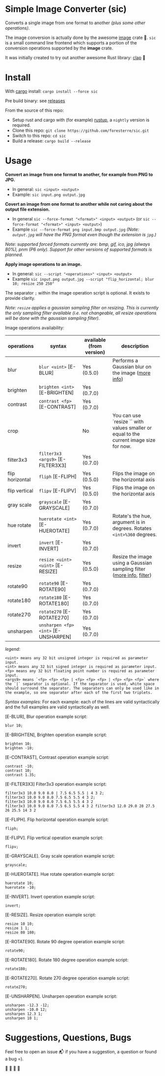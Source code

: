 # Simple Image Converter (sic)

Converts a single image from one format to another _(plus some other operations)_.

The image conversion is actually done by the awesome [image](https://crates.io/crates/image) crate  :balloon:.
`sic` is a small command line frontend which supports a portion of the conversion operations supported by the __image__ crate.

It was initially created to try out another awesome Rust library:  [clap](https://crates.io/crates/clap) :tada:


# Install

With [cargo](https://crates.io/crates/sic) install: `cargo install --force sic`

Pre build binary: see [releases](https://github.com/foresterre/sic/releases)

From the source of this repo:
- Setup rust and cargo with (for example) [rustup](https://rustup.rs/), a `nightly` version is required.
- Clone this repo: `git clone https://github.com/foresterre/sic.git`
- Switch to this repo: `cd sic`
- Build a release: `cargo build --release`


# Usage

**Convert an image from one format to another, for example from PNG to JPG.**
* In general: `sic <input> <output>`
* Example: `sic input.png output.jpg`

**Covert an image from one format to another while not caring about the output file extension.**
* In general `sic --force-format "<format>" <input> <output>` (or  `sic --force-format "<format>" <input> <output>`)
* Example `sic --force-format png input.bmp output.jpg` _(Note: `output.jpg` will have the PNG format even though the extension is `jpg`.)_

_Note: supported forced formats currently are: bmp, gif, ico, jpg (always 80%), pnm (P6 only). Support for other versions of supported formats is planned._

**Apply image operations to an image.**
* In general: `sic --script "<operations>" <input> <output> `
* Example `sic input.png output.jpg --script "flip_horizontal; blur 10; resize 250 250"`

The separator `;` within the image operation script is optional. It exists to provide clarity.  

_Note: `resize` applies a gaussian sampling filter on resizing. This is currently the only sampling filter available (i.e. not changeable, all resize operations will be done with the gaussian sampling filter)._

Image operations availability:


|operations|syntax|available (from version)|description|
|---|---|---|---|
|blur               | `blur <uint>` [E-BLUR]                | Yes (0.5.0) 	    | Performs a Gaussian blur on the image ([more info](https://docs.rs/image/0.19.0/image/imageops/fn.blur.html)) |
|brighten           | `brighten <int>` [E-BRIGHTEN]         | Yes (0.7.0) 	    | |
|contrast           | `contrast <fp>` [E-CONTRAST]          | Yes (0.7.0) 	    | |
|crop               |                                       | No                | You can use `resize <uint> <uint>`` with values smaller or equal to the current image size for now. |
|filter3x3          | `filter3x3 <args9>` [E-FILTER3X3]     | Yes (0.7.0)       | |
|flip horizontal    | `fliph` [E-FLIPH]                     | Yes (0.5.0) 	    | Flips the image on the horizontal axis |
|flip vertical      | `flipv` [E-FLIPV]                     | Yes (0.5.0) 	    | Flips the image on the horizontal axis |
|gray scale         | `grayscale` [E-GRAYSCALE]             | Yes (0.7.0) 	    | |
|hue rotate         | `huerotate <int>` [E-HUEROTATE]       | Yes (0.7.0) 	    | Rotate's the hue, argument is in degrees. Rotates `<int>%360` degrees. |
|invert             | `invert` [E-INVERT]                   | Yes (0.7.0) 	    | |
|resize             | `resize <uint> <uint>` [E-RESIZE]     | Yes (0.5.0) 	    | Resize the image using a Gaussian sampling filter ([more info](https://docs.rs/image/0.19.0/image/imageops/fn.resize.html), [filter](https://docs.rs/image/0.19.0/image/enum.FilterType.html#variant.Gaussian)) |
|rotate90           | `rotate90` [E-ROTATE90]               | Yes (0.7.0) 	    | |
|rotate180          | `rotate180` [E-ROTATE180]             | Yes (0.7.0) 	    | |
|rotate270          | `rotate270` [E-ROTATE270]             | Yes (0.7.0) 	    | |
|unsharpen          | `unsharpen <fp> <int>` [E-UNSHARPEN]  | Yes (0.7.0) 	    | |

_legend_:
```
<uint> means any 32 bit unsigned integer is required as parameter input.
<int> means any 32 bit signed integer is required as parameter input.
<fp> means any 32 bit floating point number is required as parameter input.
<args9> means `<fp> <fp> <fp> | <fp> <fp> <fp> | <fp> <fp> <fp>` where the `|` separator is optional. If the separator is used, white space should surround the separator. The separators can only be used like in the example, so one separator after each of the first two triplets.
```

_Syntax examples:_
For each example: each of the lines are valid syntactically and the full examples are valid syntactically as well.

[E-BLUR], Blur operation example script:
```
blur 10;
```

[E-BRIGHTEN], Brighten operation example script:
```
brighten 10;
brighten -10;
```

[E-CONTRAST], Contrast operation example script:
```
contrast -10;
contrast 10;
contrast 1.35;
```

[E-FILTER3X3] Filter3x3 operation example script:
```
filter3x3 10.0 9.0 8.0 | 7.5 6.5 5.5 | 4 3 2;
filter3x3 10.0 9.0 8.0 7.5 6.5 5.5 4 3 2;
filter3x3 10.0 9.0 8.0 7.5 6.5 5.5 4 3 2
filter3x3 10.0 9.0 8.0 7.5 6.5 5.5 4 3 2 filter3x3 12.0 29.0 28 27.5 26 25.5 14 3 2
```

[E-FLIPH]. Flip horizontal operation example script:
```
fliph;
```

[E-FLIPV]. Flip vertical operation example script:
```
flipv;
```

[E-GRAYSCALE]. Gray scale operation example script:
```
grayscale;
```

[E-HUEROTATE]. Hue rotate operation example script:
```
huerotate 10;
huerotate -10;
```

[E-INVERT]. Invert operation example script:
```
invert;
```

[E-RESIZE]. Resize operation example script:
```
resize 10 10;
resize 1 1;
resize 80 180;
```

[E-ROTATE90]. Rotate 90 degree operation example script:
```
rotate90;
```

[E-ROTATE180]. Rotate 180 degree operation example script:
```
rotate180;
```

[E-ROTATE270]. Rotate 270 degree operation example script:
```
rotate270;
```

[E-UNSHARPEN]. Unsharpen operation example script:
```
unsharpen -12.3 -12;
unsharpen -10.0 12;
unsharpen 12.3 1;
unsharpen 10 1;
```

# Suggestions, Questions, Bugs

Feel free to open an issue :mailbox_with_mail: if you have a suggestion, a question or found a bug =).

:guitar: :trumpet: :violin: :saxophone:
